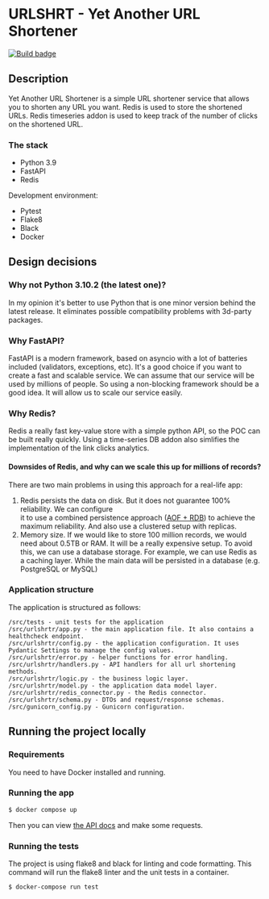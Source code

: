 # URLSHRT - Yet Another URL Shortener

[![Build badge](https://img.shields.io/github/workflow/status/sintezcs/yaurlshrtr/Python%20application)](https://github.com/sintezcs/yaurlshrtr/actions)

## Description
Yet Another URL Shortener is a simple URL shortener service that allows you to shorten any URL you want. 
Redis is used to store the shortened URLs. Redis timeseries addon is used to keep track of the number of clicks on the shortened URL.

### The stack
- Python 3.9
- FastAPI
- Redis

Development environment:
- Pytest
- Flake8
- Black
- Docker

## Design decisions

### Why not Python 3.10.2 (the latest one)?
In my opinion it's better to use Python that is one minor version behind the latest release.
It eliminates possible compatibility problems with 3d-party packages. 

### Why FastAPI?
FastAPI is a modern framework, based on asyncio with a lot of batteries included (validators, exceptions, etc).
It's a good choice if you want to create a fast and scalable service. We can assume that our service will be used by millions of people.
So using a non-blocking framework should be a good idea. It will allow us to scale our service easily.

### Why Redis?
Redis a really fast key-value store with a simple python API, so the POC can be built really quickly.
Using a time-series DB addon also simlifies the implementation of the link clicks analytics.

#### Downsides of Redis, and why can we scale this up for millions of records?
There are two main problems in using this approach for a real-life app:
1. Redis persists the data on disk. But it does not guarantee 100% reliability. We can configure  
it to use a combined persistence approach ([AOF + RDB](https://redis.io/docs/manual/persistence/)) 
to achieve the maximum reliability. And also use a clustered setup with replicas.
2. Memory size. If we would like to store 100 million records, we would need about 0.5TB or RAM. 
It will be a really expensive setup. To avoid this, we can use a database storage. For example, 
we can use Redis as a caching layer. While the main data will be persisted in a database (e.g. PostgreSQL or MySQL) 

### Application structure

The application is structured as follows:
```
/src/tests - unit tests for the application
/src/urlshrtr/app.py - the main application file. It also contains a healthcheck endpoint.
/src/urlshrtr/config.py - the application configuration. It uses Pydantic Settings to manage the config values.
/src/urlshrtr/error.py - helper functions for error handling.
/src/urlshrtr/handlers.py - API handlers for all url shortening methods.
/src/urlshrtr/logic.py - the business logic layer. 
/src/urlshrtr/model.py - the application data model layer.
/src/urlshrtr/redis_connector.py - the Redis connector.
/src/urlshrtr/schema.py - DTOs and request/response schemas.
/src/gunicorn_config.py - Gunicorn configuration.
```

## Running the project locally

### Requirements

You need to have Docker installed and running.
 

### Running the app
```bash
$ docker compose up
```

Then you can view [the API docs](http://localhost/docs) and make some requests.


### Running the tests

The project is using flake8 and black for linting and code formatting.
This command will run the flake8 linter and the unit tests in a container.

```bash
$ docker-compose run test
```

